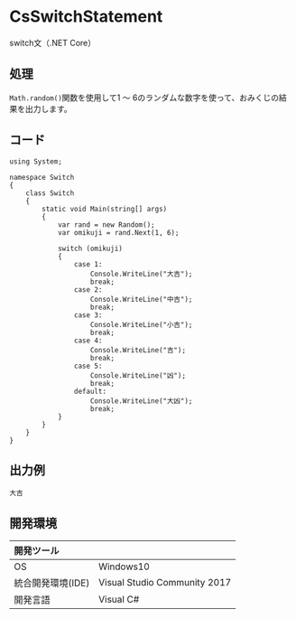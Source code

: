 # CsSwitchStatement
switch文（.NET Core）

## 処理
`Math.random()`関数を使用して1 ～ 6のランダムな数字を使って、おみくじの結果を出力します。

## コード
```
using System;

namespace Switch
{
    class Switch
    {
        static void Main(string[] args)
        {
            var rand = new Random();
            var omikuji = rand.Next(1, 6);

            switch (omikuji)
            {
                case 1:
                    Console.WriteLine("大吉");
                    break;
                case 2:
                    Console.WriteLine("中吉");
                    break;
                case 3:
                    Console.WriteLine("小吉");
                    break;
                case 4:
                    Console.WriteLine("吉");
                    break;
                case 5:
                    Console.WriteLine("凶");
                    break;
                default:
                    Console.WriteLine("大凶");
                    break;
            }
        }
    }
}
```

## 出力例  
```
大吉
```
  
## 開発環境
| 開発ツール |  |
|:-|:-|
| OS | Windows10 |
| 統合開発環境(IDE) | Visual Studio Community 2017 |
| 開発言語 | Visual C# |
